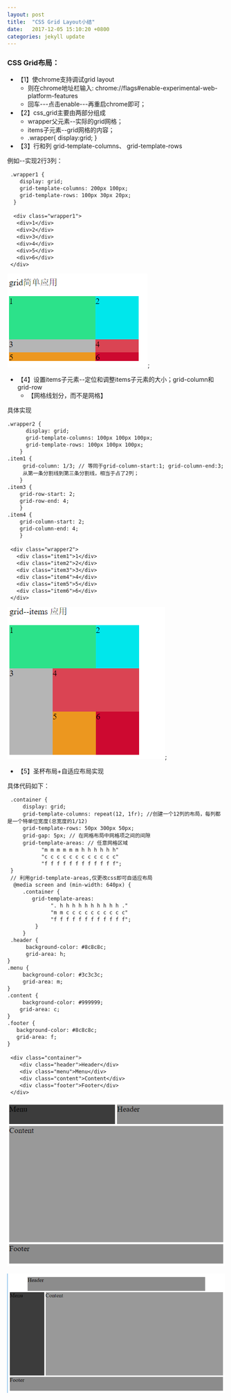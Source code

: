 ```yaml
---
layout: post
title:  "CSS Grid Layout小结"
date:   2017-12-05 15:10:20 +0800
categories: jekyll update
---
```


### CSS Grid布局：

* 【1】使chrome支持调试grid layout
  * 则在chrome地址栏输入:
    chrome://flags#enable-experimental-web-platform-features
  * 回车---点击enable---再重启chrome即可；
* 【2】css_grid主要由两部分组成
  * wrapper父元素--实际的grid网格；
  * items子元素--grid网格的内容；
  * .wrapper{
            display:grid;
            }
* 【3】行和列 grid-template-columns、 grid-template-rows

例如--实现2行3列：

     .wrapper1 {
        display: grid;
        grid-template-columns: 200px 100px;
        grid-template-rows: 100px 30px 20px;
      }

      <div class="wrapper1">
       <div>1</div>
       <div>2</div>
       <div>3</div>
       <div>4</div>
       <div>5</div>
       <div>6</div>
     </div>



![简单grid网格](https://raw.githubusercontent.com/pingping1122/pingping1122.github.io/master/images/css_grid_layout/grid_layout.png);

* 【4】设置items子元素--定位和调整items子元素的大小；grid-column和grid-row
   * 【网格线划分，而不是网格】

具体实现

    .wrapper2 {
          display: grid;
          grid-template-columns: 100px 100px 100px;
          grid-template-rows: 100px 100px 100px;
        }
    .item1 {
         grid-column: 1/3; // 等同于grid-column-start:1; grid-column-end:3;
         从第一条分割线到第三条分割线，相当于占了2列；
        }
    .item3 {
        grid-row-start: 2;
        grid-row-end: 4;
        }
    .item4 {
        grid-column-start: 2;
        grid-column-end: 4;
        } 

     <div class="wrapper2">
       <div class="item1">1</div>
       <div class="item2">2</div>
       <div class="item3">3</div>
       <div class="item4">4</div>
       <div class="item5">5</div>
       <div class="item6">6</div>
     </div>

![grid_items调整单项](https://raw.githubusercontent.com/pingping1122/pingping1122.github.io/master/images/css_grid_layout/grid_items.png);

* 【5】圣杯布局+自适应布局实现

具体代码如下：

     .container {
         display: grid; 
         grid-template-columns: repeat(12, 1fr); //创建一个12列的布局，每列都是一个特单位宽度(总宽度的1/12)
         grid-template-rows: 50px 300px 50px;
         grid-gap: 5px; // 在网格布局中网格项之间的间隙
         grid-template-areas: // 任意网格区域
               "m m m m m m h h h h h h"
               "c c c c c c c c c c c c"
               "f f f f f f f f f f f f";
     }
     // 利用grid-template-areas,仅更改css即可自适应布局
      @media screen and (min-width: 640px) {
         .container {
            grid-template-areas: 
                  ". h h h h h h h h h h ." 
                  "m m c c c c c c c c c c"
                  "f f f f f f f f f f f f";
             }
         }
     .header {
          background-color: #8c8c8c;
          grid-area: h;
    }
    .menu {
         background-color: #3c3c3c;
         grid-area: m;
    }
    .content {
         background-color: #999999;
        grid-area: c;
    }
    .footer {
       background-color: #8c8c8c;
       grid-area: f;
    }

     <div class="container">
        <div class="header">Header</div>
        <div class="menu">Menu</div>
        <div class="content">Content</div>
        <div class="footer">Footer</div>
     </div>


![圣杯布局+自适应布局实现1](https://raw.githubusercontent.com/pingping1122/pingping1122.github.io/master/images/css_grid_layout/grid_responsive_1.png)

![圣杯布局+自适应布局实现2](https://raw.githubusercontent.com/pingping1122/pingping1122.github.io/master/images/css_grid_layout/grid_responsive_2.png)



